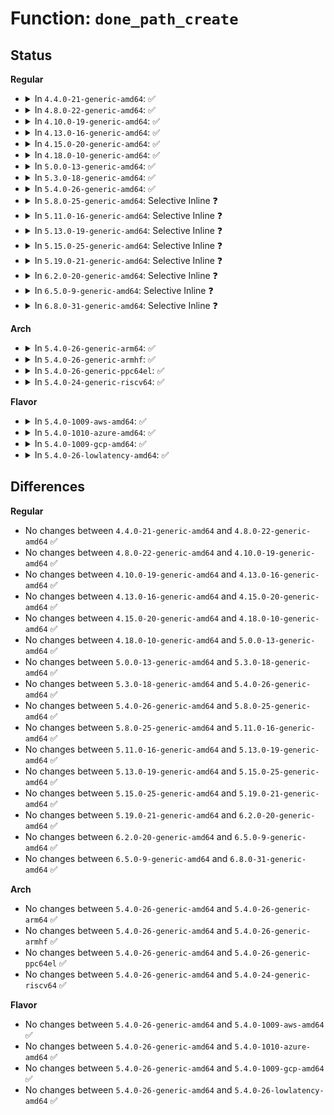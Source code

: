 # Function: <code>done_path_create</code>

## Status
<b>Regular</b>
<ul>
<li>
<details>
<summary>In <code>4.4.0-21-generic-amd64</code>: ✅</summary>

```c
void done_path_create(struct path * path, struct dentry * dentry)
```

```json
{
  "name": "done_path_create",
  "collision_type": "Unique Global",
  "inline_type": "No",
  "funcs": [
    {
      "addr": 18446744071581034624,
      "name": "done_path_create",
      "external": true,
      "loc": "fs/namei.c:3483",
      "file": "fs/namei.c",
      "inline": "seen, unknown",
      "caller_inline": [],
      "caller_func": [
        "kernel/bpf/inode.c:bpf_obj_pin_user",
        "fs/namei.c:SyS_mknod",
        "fs/namei.c:SyS_mknod",
        "fs/namei.c:SyS_mkdir",
        "fs/namei.c:SyS_symlink",
        "fs/namei.c:SyS_link",
        "fs/namei.c:SyS_link",
        "drivers/base/devtmpfs.c:handle_create",
        "drivers/base/devtmpfs.c:handle_create",
        "net/unix/af_unix.c:unix_bind"
      ]
    }
  ],
  "symbols": [
    {
      "addr": 18446744071581034624,
      "name": "done_path_create",
      "section": ".text",
      "bind": "STB_GLOBAL",
      "size": 69
    }
  ]
}
```
</details>
</li>
<li>
<details>
<summary>In <code>4.8.0-22-generic-amd64</code>: ✅</summary>

```c
void done_path_create(struct path * path, struct dentry * dentry)
```

```json
{
  "name": "done_path_create",
  "collision_type": "Unique Global",
  "inline_type": "No",
  "funcs": [
    {
      "addr": 18446744071581194432,
      "name": "done_path_create",
      "external": true,
      "loc": "fs/namei.c:3649",
      "file": "fs/namei.c",
      "inline": "seen, unknown",
      "caller_inline": [],
      "caller_func": [
        "kernel/bpf/inode.c:bpf_obj_pin_user",
        "fs/namei.c:SyS_link",
        "fs/namei.c:SyS_link",
        "fs/namei.c:SyS_symlink",
        "fs/namei.c:SyS_mkdir",
        "fs/namei.c:SyS_mknod",
        "fs/namei.c:SyS_mknod",
        "drivers/base/devtmpfs.c:handle_create",
        "drivers/base/devtmpfs.c:handle_create",
        "net/unix/af_unix.c:unix_bind"
      ]
    }
  ],
  "symbols": [
    {
      "addr": 18446744071581194432,
      "name": "done_path_create",
      "section": ".text",
      "bind": "STB_GLOBAL",
      "size": 69
    }
  ]
}
```
</details>
</li>
<li>
<details>
<summary>In <code>4.10.0-19-generic-amd64</code>: ✅</summary>

```c
void done_path_create(struct path * path, struct dentry * dentry)
```

```json
{
  "name": "done_path_create",
  "collision_type": "Unique Global",
  "inline_type": "No",
  "funcs": [
    {
      "addr": 18446744071581271648,
      "name": "done_path_create",
      "external": true,
      "loc": "fs/namei.c:3606",
      "file": "fs/namei.c",
      "inline": "seen, unknown",
      "caller_inline": [],
      "caller_func": [
        "kernel/bpf/inode.c:bpf_obj_pin_user",
        "fs/namei.c:SyS_link",
        "fs/namei.c:SyS_link",
        "fs/namei.c:SyS_symlink",
        "fs/namei.c:SyS_mkdir",
        "fs/namei.c:SyS_mknod",
        "fs/namei.c:SyS_mknod",
        "drivers/base/devtmpfs.c:handle_create",
        "drivers/base/devtmpfs.c:handle_create",
        "net/unix/af_unix.c:unix_bind"
      ]
    }
  ],
  "symbols": [
    {
      "addr": 18446744071581271648,
      "name": "done_path_create",
      "section": ".text",
      "bind": "STB_GLOBAL",
      "size": 69
    }
  ]
}
```
</details>
</li>
<li>
<details>
<summary>In <code>4.13.0-16-generic-amd64</code>: ✅</summary>

```c
void done_path_create(struct path * path, struct dentry * dentry)
```

```json
{
  "name": "done_path_create",
  "collision_type": "Unique Global",
  "inline_type": "No",
  "funcs": [
    {
      "addr": 18446744071581321200,
      "name": "done_path_create",
      "external": true,
      "loc": "fs/namei.c:3671",
      "file": "fs/namei.c",
      "inline": "seen, unknown",
      "caller_inline": [],
      "caller_func": [
        "kernel/bpf/inode.c:bpf_obj_pin_user",
        "kernel/bpf/inode.c:bpf_obj_pin_user",
        "fs/namei.c:SyS_link",
        "fs/namei.c:SyS_link",
        "fs/namei.c:SyS_symlink",
        "fs/namei.c:SyS_mkdir",
        "fs/namei.c:SyS_mknod",
        "fs/namei.c:SyS_mknod",
        "drivers/base/devtmpfs.c:handle_create",
        "drivers/base/devtmpfs.c:handle_create",
        "net/unix/af_unix.c:unix_bind",
        "net/unix/af_unix.c:unix_bind"
      ]
    }
  ],
  "symbols": [
    {
      "addr": 18446744071581321200,
      "name": "done_path_create",
      "section": ".text",
      "bind": "STB_GLOBAL",
      "size": 69
    }
  ]
}
```
</details>
</li>
<li>
<details>
<summary>In <code>4.15.0-20-generic-amd64</code>: ✅</summary>

```c
void done_path_create(struct path * path, struct dentry * dentry)
```

```json
{
  "name": "done_path_create",
  "collision_type": "Unique Global",
  "inline_type": "No",
  "funcs": [
    {
      "addr": 18446744071581461264,
      "name": "done_path_create",
      "external": true,
      "loc": "fs/namei.c:3669",
      "file": "fs/namei.c",
      "inline": "seen, unknown",
      "caller_inline": [],
      "caller_func": [
        "kernel/bpf/inode.c:bpf_obj_pin_user",
        "kernel/bpf/inode.c:bpf_obj_pin_user",
        "fs/namei.c:SyS_link",
        "fs/namei.c:SyS_link",
        "fs/namei.c:SyS_symlink",
        "fs/namei.c:SyS_mkdir",
        "fs/namei.c:SyS_mknod",
        "fs/namei.c:SyS_mknod",
        "drivers/base/devtmpfs.c:handle_create",
        "drivers/base/devtmpfs.c:handle_create",
        "net/unix/af_unix.c:unix_bind",
        "net/unix/af_unix.c:unix_bind"
      ]
    }
  ],
  "symbols": [
    {
      "addr": 18446744071581461264,
      "name": "done_path_create",
      "section": ".text",
      "bind": "STB_GLOBAL",
      "size": 69
    }
  ]
}
```
</details>
</li>
<li>
<details>
<summary>In <code>4.18.0-10-generic-amd64</code>: ✅</summary>

```c
void done_path_create(struct path * path, struct dentry * dentry)
```

```json
{
  "name": "done_path_create",
  "collision_type": "Unique Global",
  "inline_type": "No",
  "funcs": [
    {
      "addr": 18446744071581619360,
      "name": "done_path_create",
      "external": true,
      "loc": "fs/namei.c:3691",
      "file": "fs/namei.c",
      "inline": "seen, unknown",
      "caller_inline": [],
      "caller_func": [
        "kernel/bpf/inode.c:bpf_obj_pin_user",
        "kernel/bpf/inode.c:bpf_obj_pin_user",
        "fs/namei.c:do_linkat",
        "fs/namei.c:do_linkat",
        "fs/namei.c:do_linkat",
        "fs/namei.c:do_symlinkat",
        "fs/namei.c:do_mkdirat",
        "drivers/base/devtmpfs.c:handle_create",
        "drivers/base/devtmpfs.c:handle_create",
        "net/unix/af_unix.c:unix_bind",
        "net/unix/af_unix.c:unix_bind"
      ]
    }
  ],
  "symbols": [
    {
      "addr": 18446744071581619360,
      "name": "done_path_create",
      "section": ".text",
      "bind": "STB_GLOBAL",
      "size": 69
    }
  ]
}
```
</details>
</li>
<li>
<details>
<summary>In <code>5.0.0-13-generic-amd64</code>: ✅</summary>

```c
void done_path_create(struct path * path, struct dentry * dentry)
```

```json
{
  "name": "done_path_create",
  "collision_type": "Unique Global",
  "inline_type": "No",
  "funcs": [
    {
      "addr": 18446744071581705744,
      "name": "done_path_create",
      "external": true,
      "loc": "fs/namei.c:3681",
      "file": "fs/namei.c",
      "inline": "seen, unknown",
      "caller_inline": [],
      "caller_func": [
        "kernel/bpf/inode.c:bpf_obj_pin_user",
        "kernel/bpf/inode.c:bpf_obj_pin_user",
        "fs/namei.c:do_linkat",
        "fs/namei.c:do_linkat",
        "fs/namei.c:do_linkat",
        "fs/namei.c:do_symlinkat",
        "fs/namei.c:do_mkdirat",
        "drivers/base/devtmpfs.c:handle_create",
        "drivers/base/devtmpfs.c:handle_create",
        "net/unix/af_unix.c:unix_bind",
        "net/unix/af_unix.c:unix_bind"
      ]
    }
  ],
  "symbols": [
    {
      "addr": 18446744071581705744,
      "name": "done_path_create",
      "section": ".text",
      "bind": "STB_GLOBAL",
      "size": 69
    }
  ]
}
```
</details>
</li>
<li>
<details>
<summary>In <code>5.3.0-18-generic-amd64</code>: ✅</summary>

```c
void done_path_create(struct path * path, struct dentry * dentry)
```

```json
{
  "name": "done_path_create",
  "collision_type": "Unique Global",
  "inline_type": "No",
  "funcs": [
    {
      "addr": 18446744071581823504,
      "name": "done_path_create",
      "external": true,
      "loc": "fs/namei.c:3680",
      "file": "fs/namei.c",
      "inline": "seen, unknown",
      "caller_inline": [],
      "caller_func": [
        "kernel/bpf/inode.c:bpf_obj_pin_user",
        "kernel/bpf/inode.c:bpf_obj_pin_user",
        "fs/namei.c:do_linkat",
        "fs/namei.c:do_linkat",
        "fs/namei.c:do_linkat",
        "fs/namei.c:do_symlinkat",
        "fs/namei.c:do_mkdirat",
        "drivers/base/devtmpfs.c:handle_create",
        "drivers/base/devtmpfs.c:handle_create",
        "net/unix/af_unix.c:unix_bind",
        "net/unix/af_unix.c:unix_bind"
      ]
    }
  ],
  "symbols": [
    {
      "addr": 18446744071581823504,
      "name": "done_path_create",
      "section": ".text",
      "bind": "STB_GLOBAL",
      "size": 69
    }
  ]
}
```
</details>
</li>
<li>
<details>
<summary>In <code>5.4.0-26-generic-amd64</code>: ✅</summary>

```c
void done_path_create(struct path * path, struct dentry * dentry)
```

```json
{
  "name": "done_path_create",
  "collision_type": "Unique Global",
  "inline_type": "No",
  "funcs": [
    {
      "addr": 18446744071581896048,
      "name": "done_path_create",
      "external": true,
      "loc": "fs/namei.c:3675",
      "file": "fs/namei.c",
      "inline": "seen, unknown",
      "caller_inline": [],
      "caller_func": [
        "kernel/bpf/inode.c:bpf_obj_pin_user",
        "kernel/bpf/inode.c:bpf_obj_pin_user",
        "fs/namei.c:do_linkat",
        "fs/namei.c:do_linkat",
        "fs/namei.c:do_linkat",
        "fs/namei.c:do_symlinkat",
        "fs/namei.c:do_mkdirat",
        "net/unix/af_unix.c:unix_bind",
        "net/unix/af_unix.c:unix_bind"
      ]
    }
  ],
  "symbols": [
    {
      "addr": 18446744071581896048,
      "name": "done_path_create",
      "section": ".text",
      "bind": "STB_GLOBAL",
      "size": 69
    }
  ]
}
```
</details>
</li>
<li>
<details>
<summary>In <code>5.8.0-25-generic-amd64</code>: Selective Inline ❓</summary>

```c
void done_path_create(struct path * path, struct dentry * dentry)
```

```json
{
  "name": "done_path_create",
  "collision_type": "Unique Global",
  "inline_type": "Selective",
  "funcs": [
    {
      "addr": 18446744071582160273,
      "name": "done_path_create",
      "external": true,
      "loc": "fs/namei.c:3504",
      "file": "fs/namei.c",
      "inline": "not declared, inlined",
      "caller_inline": [
        "fs/namei.c:do_linkat",
        "fs/namei.c:do_symlinkat",
        "fs/namei.c:do_mkdirat"
      ],
      "caller_func": [
        "kernel/bpf/inode.c:bpf_obj_pin_user",
        "kernel/bpf/inode.c:bpf_obj_pin_user",
        "drivers/base/devtmpfs.c:handle_create",
        "net/unix/af_unix.c:unix_mknod"
      ]
    }
  ],
  "symbols": [
    {
      "addr": 18446744071582130192,
      "name": "done_path_create",
      "section": ".text",
      "bind": "STB_GLOBAL",
      "size": 72
    }
  ]
}
```
</details>
</li>
<li>
<details>
<summary>In <code>5.11.0-16-generic-amd64</code>: Selective Inline ❓</summary>

```c
void done_path_create(struct path * path, struct dentry * dentry)
```

```json
{
  "name": "done_path_create",
  "collision_type": "Unique Global",
  "inline_type": "Selective",
  "funcs": [
    {
      "addr": 18446744071582201873,
      "name": "done_path_create",
      "external": true,
      "loc": "fs/namei.c:3506",
      "file": "fs/namei.c",
      "inline": "not declared, inlined",
      "caller_inline": [
        "fs/namei.c:do_linkat",
        "fs/namei.c:do_symlinkat",
        "fs/namei.c:do_mkdirat"
      ],
      "caller_func": [
        "kernel/bpf/inode.c:bpf_obj_pin_user",
        "kernel/bpf/inode.c:bpf_obj_pin_user",
        "fs/init.c:init_mkdir",
        "fs/init.c:init_symlink",
        "fs/init.c:init_link",
        "fs/init.c:init_mknod",
        "drivers/base/devtmpfs.c:handle_create",
        "net/unix/af_unix.c:unix_mknod"
      ]
    }
  ],
  "symbols": [
    {
      "addr": 18446744071582176704,
      "name": "done_path_create",
      "section": ".text",
      "bind": "STB_GLOBAL",
      "size": 72
    }
  ]
}
```
</details>
</li>
<li>
<details>
<summary>In <code>5.13.0-19-generic-amd64</code>: Selective Inline ❓</summary>

```c
void done_path_create(struct path * path, struct dentry * dentry)
```

```json
{
  "name": "done_path_create",
  "collision_type": "Unique Global",
  "inline_type": "Selective",
  "funcs": [
    {
      "addr": 18446744071582226646,
      "name": "done_path_create",
      "external": true,
      "loc": "fs/namei.c:3638",
      "file": "fs/namei.c",
      "inline": "not declared, inlined",
      "caller_inline": [
        "fs/namei.c:do_linkat",
        "fs/namei.c:do_symlinkat",
        "fs/namei.c:do_mkdirat"
      ],
      "caller_func": [
        "kernel/bpf/inode.c:bpf_obj_pin_user",
        "kernel/bpf/inode.c:bpf_obj_pin_user",
        "fs/init.c:init_mkdir",
        "fs/init.c:init_symlink",
        "fs/init.c:init_link",
        "fs/init.c:init_mknod",
        "drivers/base/devtmpfs.c:devtmpfs_work_loop",
        "drivers/base/devtmpfs.c:devtmpfs_work_loop",
        "net/unix/af_unix.c:unix_bind",
        "net/unix/af_unix.c:unix_bind"
      ]
    }
  ],
  "symbols": [
    {
      "addr": 18446744071582199648,
      "name": "done_path_create",
      "section": ".text",
      "bind": "STB_GLOBAL",
      "size": 72
    }
  ]
}
```
</details>
</li>
<li>
<details>
<summary>In <code>5.15.0-25-generic-amd64</code>: Selective Inline ❓</summary>

```c
void done_path_create(struct path * path, struct dentry * dentry)
```

```json
{
  "name": "done_path_create",
  "collision_type": "Unique Global",
  "inline_type": "Selective",
  "funcs": [
    {
      "addr": 18446744071582547997,
      "name": "done_path_create",
      "external": true,
      "loc": "fs/namei.c:3703",
      "file": "fs/namei.c",
      "inline": "not declared, inlined",
      "caller_inline": [
        "fs/namei.c:do_linkat",
        "fs/namei.c:do_symlinkat",
        "fs/namei.c:do_mkdirat",
        "fs/namei.c:do_mknodat"
      ],
      "caller_func": [
        "kernel/bpf/inode.c:bpf_obj_pin_user",
        "kernel/bpf/inode.c:bpf_obj_pin_user",
        "fs/init.c:init_mkdir",
        "fs/init.c:init_symlink",
        "fs/init.c:init_link",
        "fs/init.c:init_mknod",
        "drivers/base/devtmpfs.c:devtmpfs_work_loop",
        "drivers/base/devtmpfs.c:devtmpfs_work_loop",
        "net/unix/af_unix.c:unix_bind_bsd",
        "net/unix/af_unix.c:unix_bind_bsd"
      ]
    }
  ],
  "symbols": [
    {
      "addr": 18446744071582516976,
      "name": "done_path_create",
      "section": ".text",
      "bind": "STB_GLOBAL",
      "size": 72
    }
  ]
}
```
</details>
</li>
<li>
<details>
<summary>In <code>5.19.0-21-generic-amd64</code>: Selective Inline ❓</summary>

```c
void done_path_create(struct path * path, struct dentry * dentry)
```

```json
{
  "name": "done_path_create",
  "collision_type": "Unique Global",
  "inline_type": "Selective",
  "funcs": [
    {
      "addr": 18446744071583076208,
      "name": "done_path_create",
      "external": true,
      "loc": "fs/namei.c:3797",
      "file": "fs/namei.c",
      "inline": "not declared, inlined",
      "caller_inline": [
        "fs/namei.c:do_linkat",
        "fs/namei.c:do_symlinkat",
        "fs/namei.c:do_mkdirat",
        "fs/namei.c:do_mknodat"
      ],
      "caller_func": [
        "kernel/bpf/inode.c:bpf_obj_pin_user",
        "kernel/bpf/inode.c:bpf_obj_pin_user",
        "kernel/bpf/inode.c:bpf_obj_pin_user",
        "kernel/bpf/inode.c:bpf_obj_pin_user",
        "kernel/bpf/inode.c:bpf_obj_pin_user",
        "fs/init.c:init_mkdir",
        "fs/init.c:init_symlink",
        "fs/init.c:init_link",
        "fs/init.c:init_mknod",
        "drivers/base/devtmpfs.c:devtmpfs_work_loop",
        "drivers/base/devtmpfs.c:devtmpfs_work_loop",
        "drivers/base/devtmpfs.c:devtmpfs_work_loop",
        "net/unix/af_unix.c:unix_bind_bsd",
        "net/unix/af_unix.c:unix_bind_bsd"
      ]
    }
  ],
  "symbols": [
    {
      "addr": 18446744071583042048,
      "name": "done_path_create",
      "section": ".text",
      "bind": "STB_GLOBAL",
      "size": 82
    }
  ]
}
```
</details>
</li>
<li>
<details>
<summary>In <code>6.2.0-20-generic-amd64</code>: Selective Inline ❓</summary>

```c
void done_path_create(struct path * path, struct dentry * dentry)
```

```json
{
  "name": "done_path_create",
  "collision_type": "Unique Global",
  "inline_type": "Selective",
  "funcs": [
    {
      "addr": 18446744071583643066,
      "name": "done_path_create",
      "external": true,
      "loc": "fs/namei.c:3854",
      "file": "fs/namei.c",
      "inline": "not declared, inlined",
      "caller_inline": [
        "fs/namei.c:do_linkat",
        "fs/namei.c:do_symlinkat",
        "fs/namei.c:do_mkdirat",
        "fs/namei.c:do_mknodat"
      ],
      "caller_func": [
        "kernel/bpf/inode.c:bpf_obj_pin_user",
        "kernel/bpf/inode.c:bpf_obj_pin_user",
        "kernel/bpf/inode.c:bpf_obj_pin_user",
        "kernel/bpf/inode.c:bpf_obj_pin_user",
        "kernel/bpf/inode.c:bpf_obj_pin_user",
        "fs/init.c:init_mkdir",
        "fs/init.c:init_symlink",
        "fs/init.c:init_link",
        "fs/init.c:init_mknod",
        "drivers/base/devtmpfs.c:devtmpfs_work_loop",
        "drivers/base/devtmpfs.c:devtmpfs_work_loop",
        "drivers/base/devtmpfs.c:devtmpfs_work_loop",
        "net/unix/af_unix.c:unix_bind_bsd",
        "net/unix/af_unix.c:unix_bind_bsd"
      ]
    }
  ],
  "symbols": [
    {
      "addr": 18446744071583607072,
      "name": "done_path_create",
      "section": ".text",
      "bind": "STB_GLOBAL",
      "size": 82
    }
  ]
}
```
</details>
</li>
<li>
<details>
<summary>In <code>6.5.0-9-generic-amd64</code>: Selective Inline ❓</summary>

```c
void done_path_create(struct path * path, struct dentry * dentry)
```

```json
{
  "name": "done_path_create",
  "collision_type": "Unique Global",
  "inline_type": "Selective",
  "funcs": [
    {
      "addr": 18446744071583860240,
      "name": "done_path_create",
      "external": true,
      "loc": "fs/namei.c:3934",
      "file": "fs/namei.c",
      "inline": "not declared, inlined",
      "caller_inline": [
        "fs/namei.c:do_linkat",
        "fs/namei.c:do_symlinkat",
        "fs/namei.c:do_mkdirat",
        "fs/namei.c:do_mknodat"
      ],
      "caller_func": [
        "kernel/bpf/inode.c:bpf_obj_pin_user",
        "kernel/bpf/inode.c:bpf_obj_pin_user",
        "kernel/bpf/inode.c:bpf_obj_pin_user",
        "kernel/bpf/inode.c:bpf_obj_pin_user",
        "kernel/bpf/inode.c:bpf_obj_pin_user",
        "fs/init.c:init_mkdir",
        "fs/init.c:init_symlink",
        "fs/init.c:init_link",
        "fs/init.c:init_mknod",
        "drivers/base/devtmpfs.c:devtmpfs_work_loop",
        "drivers/base/devtmpfs.c:devtmpfs_work_loop",
        "drivers/base/devtmpfs.c:devtmpfs_work_loop",
        "net/unix/af_unix.c:unix_bind_bsd",
        "net/unix/af_unix.c:unix_bind_bsd"
      ]
    }
  ],
  "symbols": [
    {
      "addr": 18446744071583830064,
      "name": "done_path_create",
      "section": ".text",
      "bind": "STB_GLOBAL",
      "size": 82
    }
  ]
}
```
</details>
</li>
<li>
<details>
<summary>In <code>6.8.0-31-generic-amd64</code>: Selective Inline ❓</summary>

```c
void done_path_create(struct path * path, struct dentry * dentry)
```

```json
{
  "name": "done_path_create",
  "collision_type": "Unique Global",
  "inline_type": "Selective",
  "funcs": [
    {
      "addr": 18446744071584067248,
      "name": "done_path_create",
      "external": true,
      "loc": "fs/namei.c:3943",
      "file": "fs/namei.c",
      "inline": "not declared, inlined",
      "caller_inline": [
        "fs/namei.c:do_linkat",
        "fs/namei.c:do_symlinkat",
        "fs/namei.c:do_mkdirat",
        "fs/namei.c:do_mknodat"
      ],
      "caller_func": [
        "kernel/bpf/inode.c:bpf_obj_pin_user",
        "kernel/bpf/inode.c:bpf_obj_pin_user",
        "kernel/bpf/inode.c:bpf_obj_pin_user",
        "kernel/bpf/inode.c:bpf_obj_pin_user",
        "kernel/bpf/inode.c:bpf_obj_pin_user",
        "fs/init.c:init_mkdir",
        "fs/init.c:init_symlink",
        "fs/init.c:init_link",
        "fs/init.c:init_mknod",
        "drivers/base/devtmpfs.c:devtmpfs_work_loop",
        "drivers/base/devtmpfs.c:devtmpfs_work_loop",
        "drivers/base/devtmpfs.c:devtmpfs_work_loop",
        "net/unix/af_unix.c:unix_bind_bsd",
        "net/unix/af_unix.c:unix_bind_bsd"
      ]
    }
  ],
  "symbols": [
    {
      "addr": 18446744071584036080,
      "name": "done_path_create",
      "section": ".text",
      "bind": "STB_GLOBAL",
      "size": 82
    }
  ]
}
```
</details>
</li>
</ul>
<b>Arch</b>
<ul>
<li>
<details>
<summary>In <code>5.4.0-26-generic-arm64</code>: ✅</summary>

```c
void done_path_create(struct path * path, struct dentry * dentry)
```

```json
{
  "name": "done_path_create",
  "collision_type": "Unique Global",
  "inline_type": "No",
  "funcs": [
    {
      "addr": 18446603336493375848,
      "name": "done_path_create",
      "external": true,
      "loc": "fs/namei.c:3675",
      "file": "fs/namei.c",
      "inline": "seen, unknown",
      "caller_inline": [],
      "caller_func": [
        "kernel/bpf/inode.c:bpf_obj_pin_user",
        "kernel/bpf/inode.c:bpf_obj_pin_user",
        "fs/namei.c:do_linkat",
        "fs/namei.c:do_linkat",
        "fs/namei.c:do_linkat",
        "fs/namei.c:do_symlinkat",
        "fs/namei.c:do_mkdirat",
        "net/unix/af_unix.c:unix_bind",
        "net/unix/af_unix.c:unix_bind"
      ]
    }
  ],
  "symbols": [
    {
      "addr": 18446603336493375848,
      "name": "done_path_create",
      "section": ".text",
      "bind": "STB_GLOBAL",
      "size": 88
    }
  ]
}
```
</details>
</li>
<li>
<details>
<summary>In <code>5.4.0-26-generic-armhf</code>: ✅</summary>

```c
void done_path_create(struct path * path, struct dentry * dentry)
```

```json
{
  "name": "done_path_create",
  "collision_type": "Unique Global",
  "inline_type": "No",
  "funcs": [
    {
      "addr": 3226965708,
      "name": "done_path_create",
      "external": true,
      "loc": "fs/namei.c:3675",
      "file": "fs/namei.c",
      "inline": "seen, unknown",
      "caller_inline": [],
      "caller_func": [
        "kernel/bpf/inode.c:bpf_obj_pin_user",
        "kernel/bpf/inode.c:bpf_obj_pin_user",
        "fs/namei.c:do_linkat",
        "fs/namei.c:do_linkat",
        "fs/namei.c:do_linkat",
        "fs/namei.c:do_symlinkat",
        "fs/namei.c:do_mkdirat",
        "net/unix/af_unix.c:unix_bind",
        "net/unix/af_unix.c:unix_bind"
      ]
    }
  ],
  "symbols": [
    {
      "addr": 3226965708,
      "name": "done_path_create",
      "section": ".text",
      "bind": "STB_GLOBAL",
      "size": 76
    }
  ]
}
```
</details>
</li>
<li>
<details>
<summary>In <code>5.4.0-26-generic-ppc64el</code>: ✅</summary>

```c
void done_path_create(struct path * path, struct dentry * dentry)
```

```json
{
  "name": "done_path_create",
  "collision_type": "Unique Global",
  "inline_type": "No",
  "funcs": [
    {
      "addr": 13835058055286925616,
      "name": "done_path_create",
      "external": true,
      "loc": "fs/namei.c:3675",
      "file": "fs/namei.c",
      "inline": "seen, unknown",
      "caller_inline": [],
      "caller_func": [
        "kernel/bpf/inode.c:bpf_obj_pin_user",
        "kernel/bpf/inode.c:bpf_obj_pin_user",
        "fs/namei.c:do_linkat",
        "fs/namei.c:do_linkat",
        "fs/namei.c:do_linkat",
        "fs/namei.c:do_symlinkat",
        "fs/namei.c:do_mkdirat",
        "net/unix/af_unix.c:unix_bind",
        "net/unix/af_unix.c:unix_bind"
      ]
    }
  ],
  "symbols": [
    {
      "addr": 13835058055286925616,
      "name": "done_path_create",
      "section": ".text",
      "bind": "STB_GLOBAL",
      "size": 124
    }
  ]
}
```
</details>
</li>
<li>
<details>
<summary>In <code>5.4.0-24-generic-riscv64</code>: ✅</summary>

```c
void done_path_create(struct path * path, struct dentry * dentry)
```

```json
{
  "name": "done_path_create",
  "collision_type": "Unique Global",
  "inline_type": "No",
  "funcs": [
    {
      "addr": 18446743936273093446,
      "name": "done_path_create",
      "external": true,
      "loc": "fs/namei.c:3675",
      "file": "fs/namei.c",
      "inline": "seen, unknown",
      "caller_inline": [],
      "caller_func": [
        "kernel/bpf/inode.c:bpf_obj_pin_user",
        "kernel/bpf/inode.c:bpf_obj_pin_user",
        "fs/namei.c:do_linkat",
        "fs/namei.c:do_linkat",
        "fs/namei.c:do_linkat",
        "fs/namei.c:do_symlinkat",
        "fs/namei.c:do_mkdirat",
        "net/unix/af_unix.c:unix_bind",
        "net/unix/af_unix.c:unix_bind"
      ]
    }
  ],
  "symbols": [
    {
      "addr": 18446743936273093446,
      "name": "done_path_create",
      "section": ".text",
      "bind": "STB_GLOBAL",
      "size": 94
    }
  ]
}
```
</details>
</li>
</ul>
<b>Flavor</b>
<ul>
<li>
<details>
<summary>In <code>5.4.0-1009-aws-amd64</code>: ✅</summary>

```c
void done_path_create(struct path * path, struct dentry * dentry)
```

```json
{
  "name": "done_path_create",
  "collision_type": "Unique Global",
  "inline_type": "No",
  "funcs": [
    {
      "addr": 18446744071581864784,
      "name": "done_path_create",
      "external": true,
      "loc": "fs/namei.c:3675",
      "file": "fs/namei.c",
      "inline": "seen, unknown",
      "caller_inline": [],
      "caller_func": [
        "kernel/bpf/inode.c:bpf_obj_pin_user",
        "kernel/bpf/inode.c:bpf_obj_pin_user",
        "fs/namei.c:do_linkat",
        "fs/namei.c:do_linkat",
        "fs/namei.c:do_linkat",
        "fs/namei.c:do_symlinkat",
        "fs/namei.c:do_mkdirat",
        "net/unix/af_unix.c:unix_bind",
        "net/unix/af_unix.c:unix_bind"
      ]
    }
  ],
  "symbols": [
    {
      "addr": 18446744071581864784,
      "name": "done_path_create",
      "section": ".text",
      "bind": "STB_GLOBAL",
      "size": 69
    }
  ]
}
```
</details>
</li>
<li>
<details>
<summary>In <code>5.4.0-1010-azure-amd64</code>: ✅</summary>

```c
void done_path_create(struct path * path, struct dentry * dentry)
```

```json
{
  "name": "done_path_create",
  "collision_type": "Unique Global",
  "inline_type": "No",
  "funcs": [
    {
      "addr": 18446744071581802384,
      "name": "done_path_create",
      "external": true,
      "loc": "fs/namei.c:3675",
      "file": "fs/namei.c",
      "inline": "seen, unknown",
      "caller_inline": [],
      "caller_func": [
        "kernel/bpf/inode.c:bpf_obj_pin_user",
        "kernel/bpf/inode.c:bpf_obj_pin_user",
        "fs/namei.c:do_linkat",
        "fs/namei.c:do_linkat",
        "fs/namei.c:do_linkat",
        "fs/namei.c:do_symlinkat",
        "fs/namei.c:do_mkdirat",
        "net/unix/af_unix.c:unix_bind",
        "net/unix/af_unix.c:unix_bind"
      ]
    }
  ],
  "symbols": [
    {
      "addr": 18446744071581802384,
      "name": "done_path_create",
      "section": ".text",
      "bind": "STB_GLOBAL",
      "size": 69
    }
  ]
}
```
</details>
</li>
<li>
<details>
<summary>In <code>5.4.0-1009-gcp-amd64</code>: ✅</summary>

```c
void done_path_create(struct path * path, struct dentry * dentry)
```

```json
{
  "name": "done_path_create",
  "collision_type": "Unique Global",
  "inline_type": "No",
  "funcs": [
    {
      "addr": 18446744071581856096,
      "name": "done_path_create",
      "external": true,
      "loc": "fs/namei.c:3675",
      "file": "fs/namei.c",
      "inline": "seen, unknown",
      "caller_inline": [],
      "caller_func": [
        "kernel/bpf/inode.c:bpf_obj_pin_user",
        "kernel/bpf/inode.c:bpf_obj_pin_user",
        "fs/namei.c:do_linkat",
        "fs/namei.c:do_linkat",
        "fs/namei.c:do_linkat",
        "fs/namei.c:do_symlinkat",
        "fs/namei.c:do_mkdirat",
        "net/unix/af_unix.c:unix_bind",
        "net/unix/af_unix.c:unix_bind"
      ]
    }
  ],
  "symbols": [
    {
      "addr": 18446744071581856096,
      "name": "done_path_create",
      "section": ".text",
      "bind": "STB_GLOBAL",
      "size": 69
    }
  ]
}
```
</details>
</li>
<li>
<details>
<summary>In <code>5.4.0-26-lowlatency-amd64</code>: ✅</summary>

```c
void done_path_create(struct path * path, struct dentry * dentry)
```

```json
{
  "name": "done_path_create",
  "collision_type": "Unique Global",
  "inline_type": "No",
  "funcs": [
    {
      "addr": 18446744071581926736,
      "name": "done_path_create",
      "external": true,
      "loc": "fs/namei.c:3675",
      "file": "fs/namei.c",
      "inline": "seen, unknown",
      "caller_inline": [],
      "caller_func": [
        "kernel/bpf/inode.c:bpf_obj_pin_user",
        "kernel/bpf/inode.c:bpf_obj_pin_user",
        "fs/namei.c:do_linkat",
        "fs/namei.c:do_linkat",
        "fs/namei.c:do_linkat",
        "fs/namei.c:do_symlinkat",
        "fs/namei.c:do_mkdirat",
        "net/unix/af_unix.c:unix_bind",
        "net/unix/af_unix.c:unix_bind"
      ]
    }
  ],
  "symbols": [
    {
      "addr": 18446744071581926736,
      "name": "done_path_create",
      "section": ".text",
      "bind": "STB_GLOBAL",
      "size": 69
    }
  ]
}
```
</details>
</li>
</ul>

## Differences
<b>Regular</b>
<ul>
<li>
No changes between <code>4.4.0-21-generic-amd64</code> and <code>4.8.0-22-generic-amd64</code> ✅
</li>
<li>
No changes between <code>4.8.0-22-generic-amd64</code> and <code>4.10.0-19-generic-amd64</code> ✅
</li>
<li>
No changes between <code>4.10.0-19-generic-amd64</code> and <code>4.13.0-16-generic-amd64</code> ✅
</li>
<li>
No changes between <code>4.13.0-16-generic-amd64</code> and <code>4.15.0-20-generic-amd64</code> ✅
</li>
<li>
No changes between <code>4.15.0-20-generic-amd64</code> and <code>4.18.0-10-generic-amd64</code> ✅
</li>
<li>
No changes between <code>4.18.0-10-generic-amd64</code> and <code>5.0.0-13-generic-amd64</code> ✅
</li>
<li>
No changes between <code>5.0.0-13-generic-amd64</code> and <code>5.3.0-18-generic-amd64</code> ✅
</li>
<li>
No changes between <code>5.3.0-18-generic-amd64</code> and <code>5.4.0-26-generic-amd64</code> ✅
</li>
<li>
No changes between <code>5.4.0-26-generic-amd64</code> and <code>5.8.0-25-generic-amd64</code> ✅
</li>
<li>
No changes between <code>5.8.0-25-generic-amd64</code> and <code>5.11.0-16-generic-amd64</code> ✅
</li>
<li>
No changes between <code>5.11.0-16-generic-amd64</code> and <code>5.13.0-19-generic-amd64</code> ✅
</li>
<li>
No changes between <code>5.13.0-19-generic-amd64</code> and <code>5.15.0-25-generic-amd64</code> ✅
</li>
<li>
No changes between <code>5.15.0-25-generic-amd64</code> and <code>5.19.0-21-generic-amd64</code> ✅
</li>
<li>
No changes between <code>5.19.0-21-generic-amd64</code> and <code>6.2.0-20-generic-amd64</code> ✅
</li>
<li>
No changes between <code>6.2.0-20-generic-amd64</code> and <code>6.5.0-9-generic-amd64</code> ✅
</li>
<li>
No changes between <code>6.5.0-9-generic-amd64</code> and <code>6.8.0-31-generic-amd64</code> ✅
</li>
</ul>
<b>Arch</b>
<ul>
<li>
No changes between <code>5.4.0-26-generic-amd64</code> and <code>5.4.0-26-generic-arm64</code> ✅
</li>
<li>
No changes between <code>5.4.0-26-generic-amd64</code> and <code>5.4.0-26-generic-armhf</code> ✅
</li>
<li>
No changes between <code>5.4.0-26-generic-amd64</code> and <code>5.4.0-26-generic-ppc64el</code> ✅
</li>
<li>
No changes between <code>5.4.0-26-generic-amd64</code> and <code>5.4.0-24-generic-riscv64</code> ✅
</li>
</ul>
<b>Flavor</b>
<ul>
<li>
No changes between <code>5.4.0-26-generic-amd64</code> and <code>5.4.0-1009-aws-amd64</code> ✅
</li>
<li>
No changes between <code>5.4.0-26-generic-amd64</code> and <code>5.4.0-1010-azure-amd64</code> ✅
</li>
<li>
No changes between <code>5.4.0-26-generic-amd64</code> and <code>5.4.0-1009-gcp-amd64</code> ✅
</li>
<li>
No changes between <code>5.4.0-26-generic-amd64</code> and <code>5.4.0-26-lowlatency-amd64</code> ✅
</li>
</ul>
